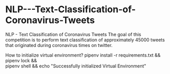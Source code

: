 # NLP---Text-Classification-of-Coronavirus-Tweets
NLP - Text Classification of Coronavirus Tweets
The goal of this competition is to perform text classification of approximately 45000 tweets that originated during coronavirus times on twitter.

How to initialize virtual environment?
    pipenv install -r requirements.txt && pipenv lock && \
    pipenv shell && echo "Successfully initialized Virtual Environment"